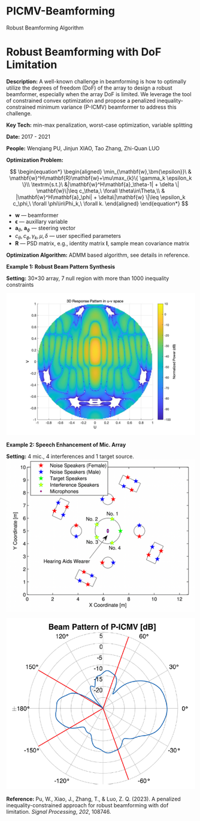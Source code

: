 # PICMV-Beamforming
 Robust Beamforming Algorithm

 # Robust Beamforming with DoF Limitation

**Description:** A well-known challenge in beamforming is how to optimally utilize the degrees of freedom (DoF) of the array to design a robust beamformer, especially when the array DoF is limited. We leverage the tool of constrained convex optimization and propose a penalized inequality-constrained minimum variance (P-ICMV) beamformer to address this challenge. 

**Key Tech:**  min-max penalization, worst-case optimization, variable splitting

**Date:** 2017 - 2021

**People:** Wenqiang PU, Jinjun XIAO, Tao Zhang, Zhi-Quan LUO

**Optimization Problem:** 

$$
\begin{equation*}
\begin{aligned}
\min_{\mathbf{w},\bm{\epsilon}}\ & \mathbf{w}^H\mathbf{R}\mathbf{w}+\mu\max_{k}\{ \gamma_k \epsilon_k   \}\\
\textrm{s.t.}\ &|\mathbf{w}^H\mathbf{a}_\theta-1| + \delta \| \mathbf{w}\|\leq c_\theta,\ \forall \theta\in\Theta,\\
& |\mathbf{w}^H\mathbf{a}_\phi| + \delta\|\mathbf{w} \|\leq \epsilon_k c_\phi,\ \forall \phi\in\Phi_k,\ \forall k.
\end{aligned}
\end{equation*}
$$

- $\mathbf{w}$ — beamformer
- $\bm{\epsilon}$  — auxillary variable
- $\mathbf{a}_\theta, \ \mathbf{a}_\phi$ — steering vector
- $c_\theta, c_\phi, \gamma_k, \mu, \delta$ — user specified parameters
- $\mathbf{R}$ — PSD matrix, e.g., identity matrix $\mathbf{I}$, sample mean covariance matrix

**Optimization Algorithm:** ADMM based algorithm, see details in [](https://www.notion.so/Robust-Beamforming-with-DoF-Limitation-604bdb70c58b446e9637f7fb8054ba19?pvs=21)reference.

**Example 1: Robust Beam Pattern Synthesis** 

**Setting:** 30$\times$30 array, 7 null region with more than 1000 inequality constraints

![alt text](pattern_7nulls.jpg)

**Example 2: Speech Enhancement of Mic. Array**

**Setting:** 4 mic., 4 interferences and 1 target source.
![alt text](scpic.png)

![alt text](bppicmv.png)

**Reference:** Pu, W., Xiao, J., Zhang, T., & Luo, Z. Q. (2023). A penalized inequality-constrained approach for robust beamforming with dof limitation. *Signal Processing*, *202*, 108746.

